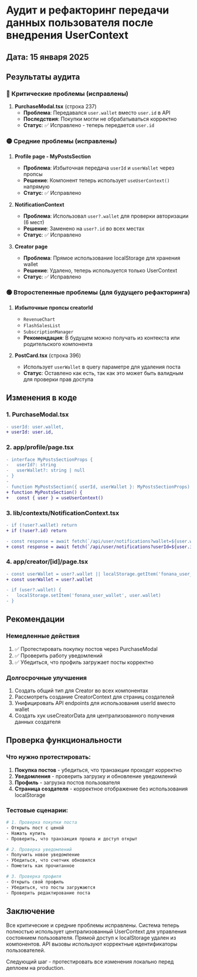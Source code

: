 # Аудит и рефакторинг передачи данных пользователя после внедрения UserContext

## Дата: 15 января 2025

## Результаты аудита

### 🔴 Критические проблемы (исправлены)

1. **PurchaseModal.tsx** (строка 237)
   - **Проблема**: Передавался `user.wallet` вместо `user.id` в API
   - **Последствия**: Покупки могли не обрабатываться корректно
   - **Статус**: ✅ Исправлено - теперь передается `user.id`

### 🟡 Средние проблемы (исправлены)

1. **Profile page - MyPostsSection**
   - **Проблема**: Избыточная передача `userId` и `userWallet` через пропсы
   - **Решение**: Компонент теперь использует `useUserContext()` напрямую
   - **Статус**: ✅ Исправлено

2. **NotificationContext**
   - **Проблема**: Использовал `user?.wallet` для проверки авторизации (6 мест)
   - **Решение**: Заменено на `user?.id` во всех местах
   - **Статус**: ✅ Исправлено

3. **Creator page**
   - **Проблема**: Прямое использование localStorage для хранения wallet
   - **Решение**: Удалено, теперь используется только UserContext
   - **Статус**: ✅ Исправлено

### 🟢 Второстепенные проблемы (для будущего рефакторинга)

1. **Избыточные пропсы creatorId**
   - `RevenueChart`
   - `FlashSalesList`
   - `SubscriptionManager`
   - **Рекомендация**: В будущем можно получать из контекста или родительского компонента

2. **PostCard.tsx** (строка 396)
   - Использует `userWallet` в query параметре для удаления поста
   - **Статус**: Оставлено как есть, так как это может быть валидным для проверки прав доступа

## Изменения в коде

### 1. PurchaseModal.tsx
```diff
- userId: user.wallet,
+ userId: user.id,
```

### 2. app/profile/page.tsx
```diff
- interface MyPostsSectionProps {
-   userId?: string
-   userWallet?: string | null
- }
- 
- function MyPostsSection({ userId, userWallet }: MyPostsSectionProps) {
+ function MyPostsSection() {
+   const { user } = useUserContext()
```

### 3. lib/contexts/NotificationContext.tsx
```diff
- if (!user?.wallet) return
+ if (!user?.id) return

- const response = await fetch(`/api/user/notifications?wallet=${user.wallet}`)
+ const response = await fetch(`/api/user/notifications?userId=${user.id}`)
```

### 4. app/creator/[id]/page.tsx
```diff
- const userWallet = user?.wallet || localStorage.getItem('fonana_user_wallet')
+ const userWallet = user?.wallet

- if (user?.wallet) {
-   localStorage.setItem('fonana_user_wallet', user.wallet)
- }
```

## Рекомендации

### Немедленные действия
1. ✅ Протестировать покупку постов через PurchaseModal
2. ✅ Проверить работу уведомлений
3. ✅ Убедиться, что профиль загружает посты корректно

### Долгосрочные улучшения
1. Создать общий тип для Creator во всех компонентах
2. Рассмотреть создание CreatorContext для страниц создателей
3. Унифицировать API endpoints для использования userId вместо wallet
4. Создать хук useCreatorData для централизованного получения данных создателя

## Проверка функциональности

### Что нужно протестировать:
1. **Покупка постов** - убедиться, что транзакции проходят корректно
2. **Уведомления** - проверить загрузку и обновление уведомлений
3. **Профиль** - загрузка постов пользователя
4. **Страница создателя** - корректное отображение без использования localStorage

### Тестовые сценарии:
```bash
# 1. Проверка покупки поста
- Открыть пост с ценой
- Нажать купить
- Проверить, что транзакция прошла и доступ открыт

# 2. Проверка уведомлений
- Получить новое уведомление
- Убедиться, что счетчик обновился
- Пометить как прочитанное

# 3. Проверка профиля
- Открыть свой профиль
- Убедиться, что посты загружаются
- Проверить редактирование поста
```

## Заключение

Все критические и средние проблемы исправлены. Система теперь полностью использует централизованный UserContext для управления состоянием пользователя. Прямой доступ к localStorage удален из компонентов. API вызовы используют корректные идентификаторы пользователей.

Следующий шаг - протестировать все изменения локально перед деплоем на production. 
